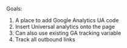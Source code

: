 Goals:

1. A place to add Google Analytics UA code
2. Insert Universal analytics onto the page
3. Can also use existing GA tracking variable
4. Track all outbound links

